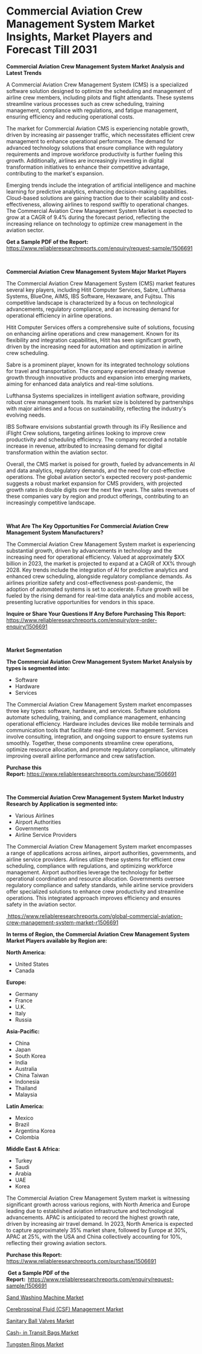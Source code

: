 <p><h1>Commercial Aviation Crew Management System Market Insights, Market Players and Forecast Till 2031</h1></p><p><strong>Commercial Aviation Crew Management System Market Analysis and Latest Trends</strong></p>
<p><p>A Commercial Aviation Crew Management System (CMS) is a specialized software solution designed to optimize the scheduling and management of airline crew members, including pilots and flight attendants. These systems streamline various processes such as crew scheduling, training management, compliance with regulations, and fatigue management, ensuring efficiency and reducing operational costs. </p><p>The market for Commercial Aviation CMS is experiencing notable growth, driven by increasing air passenger traffic, which necessitates efficient crew management to enhance operational performance. The demand for advanced technology solutions that ensure compliance with regulatory requirements and improve workforce productivity is further fueling this growth. Additionally, airlines are increasingly investing in digital transformation initiatives to enhance their competitive advantage, contributing to the market's expansion.</p><p>Emerging trends include the integration of artificial intelligence and machine learning for predictive analytics, enhancing decision-making capabilities. Cloud-based solutions are gaining traction due to their scalability and cost-effectiveness, allowing airlines to respond swiftly to operational changes. The Commercial Aviation Crew Management System Market is expected to grow at a CAGR of 9.4% during the forecast period, reflecting the increasing reliance on technology to optimize crew management in the aviation sector.</p></p>
<p><strong>Get a Sample PDF of the Report:&nbsp;</strong> <a href="https://www.reliableresearchreports.com/enquiry/request-sample/1506691">https://www.reliableresearchreports.com/enquiry/request-sample/1506691</a></p>
<p>&nbsp;</p>
<p><strong>Commercial Aviation Crew Management System Major Market Players</strong></p>
<p><p>The Commercial Aviation Crew Management System (CMS) market features several key players, including Hitit Computer Services, Sabre, Lufthansa Systems, BlueOne, AIMS, IBS Software, Hexaware, and Fujitsu. This competitive landscape is characterized by a focus on technological advancements, regulatory compliance, and an increasing demand for operational efficiency in airline operations.</p><p>Hitit Computer Services offers a comprehensive suite of solutions, focusing on enhancing airline operations and crew management. Known for its flexibility and integration capabilities, Hitit has seen significant growth, driven by the increasing need for automation and optimization in airline crew scheduling. </p><p>Sabre is a prominent player, known for its integrated technology solutions for travel and transportation. The company experienced steady revenue growth through innovative products and expansion into emerging markets, aiming for enhanced data analytics and real-time solutions.</p><p>Lufthansa Systems specializes in intelligent aviation software, providing robust crew management tools. Its market size is bolstered by partnerships with major airlines and a focus on sustainability, reflecting the industry's evolving needs. </p><p>IBS Software envisions substantial growth through its iFly Resilience and iFlight Crew solutions, targeting airlines looking to improve crew productivity and scheduling efficiency. The company recorded a notable increase in revenue, attributed to increasing demand for digital transformation within the aviation sector.</p><p>Overall, the CMS market is poised for growth, fueled by advancements in AI and data analytics, regulatory demands, and the need for cost-effective operations. The global aviation sector's expected recovery post-pandemic suggests a robust market expansion for CMS providers, with projected growth rates in double digits over the next few years. The sales revenues of these companies vary by region and product offerings, contributing to an increasingly competitive landscape.</p></p>
<p>&nbsp;</p>
<p><strong>What Are The Key Opportunities For Commercial Aviation Crew Management System Manufacturers?</strong></p>
<p><p>The Commercial Aviation Crew Management System market is experiencing substantial growth, driven by advancements in technology and the increasing need for operational efficiency. Valued at approximately $XX billion in 2023, the market is projected to expand at a CAGR of XX% through 2028. Key trends include the integration of AI for predictive analytics and enhanced crew scheduling, alongside regulatory compliance demands. As airlines prioritize safety and cost-effectiveness post-pandemic, the adoption of automated systems is set to accelerate. Future growth will be fueled by the rising demand for real-time data analytics and mobile access, presenting lucrative opportunities for vendors in this space.</p></p>
<p><strong>Inquire or Share Your Questions If Any Before Purchasing This Report:</strong> <a href="https://www.reliableresearchreports.com/enquiry/pre-order-enquiry/1506691">https://www.reliableresearchreports.com/enquiry/pre-order-enquiry/1506691</a></p>
<p>&nbsp;</p>
<p><strong>Market Segmentation</strong></p>
<p><strong>The Commercial Aviation Crew Management System Market Analysis by types is segmented into:</strong></p>
<p><ul><li>Software</li><li>Hardware</li><li>Services</li></ul></p>
<p><p>The Commercial Aviation Crew Management System market encompasses three key types: software, hardware, and services. Software solutions automate scheduling, training, and compliance management, enhancing operational efficiency. Hardware includes devices like mobile terminals and communication tools that facilitate real-time crew management. Services involve consulting, integration, and ongoing support to ensure systems run smoothly. Together, these components streamline crew operations, optimize resource allocation, and promote regulatory compliance, ultimately improving overall airline performance and crew satisfaction.</p></p>
<p><strong>Purchase this Report:&nbsp;</strong><a href="https://www.reliableresearchreports.com/purchase/1506691">https://www.reliableresearchreports.com/purchase/1506691</a></p>
<p>&nbsp;</p>
<p><strong>The Commercial Aviation Crew Management System Market Industry Research by Application is segmented into:</strong></p>
<p><ul><li>Various Airlines</li><li>Airport Authorities</li><li>Governments</li><li>Airline Service Providers</li></ul></p>
<p><p>The Commercial Aviation Crew Management System market encompasses a range of applications across airlines, airport authorities, governments, and airline service providers. Airlines utilize these systems for efficient crew scheduling, compliance with regulations, and optimizing workforce management. Airport authorities leverage the technology for better operational coordination and resource allocation. Governments oversee regulatory compliance and safety standards, while airline service providers offer specialized solutions to enhance crew productivity and streamline operations. This integrated approach improves efficiency and ensures safety in the aviation sector.</p></p>
<p><a href="https://www.reliableresearchreports.com/global-commercial-aviation-crew-management-system-market-r1506691">&nbsp;https://www.reliableresearchreports.com/global-commercial-aviation-crew-management-system-market-r1506691</a></p>
<p><strong>In terms of Region, the Commercial Aviation Crew Management System Market Players available by Region are:</strong></p>
<p>
    <p> <strong> North America: </strong>
        <ul>
            <li>United States</li>
            <li>Canada</li>
        </ul>
        </p> 
    <p> <strong> Europe: </strong>
        <ul>
            <li>Germany</li>
            <li>France</li>
            <li>U.K.</li>
            <li>Italy</li>
            <li>Russia</li>
        </ul>
        </p> 
    <p> <strong> Asia-Pacific: </strong>
        <ul>
            <li>China</li>
            <li>Japan</li>
            <li>South Korea</li>
            <li>India</li>
            <li>Australia</li>
            <li>China Taiwan</li>
            <li>Indonesia</li>
            <li>Thailand</li>
            <li>Malaysia</li>
        </ul>
        </p> 
    <p> <strong> Latin America: </strong>
        <ul>
            <li>Mexico</li>
            <li>Brazil</li>
            <li>Argentina Korea</li>
            <li>Colombia</li>
        </ul>
        </p> 
    <p> <strong> Middle East & Africa: </strong>
        <ul>
            <li>Turkey</li>
            <li>Saudi</li>
            <li>Arabia</li>
            <li>UAE</li>
            <li>Korea</li>
        </ul>
    </p>
    </p>
<p><p>The Commercial Aviation Crew Management System market is witnessing significant growth across various regions, with North America and Europe leading due to established aviation infrastructure and technological advancements. APAC is anticipated to record the highest growth rate, driven by increasing air travel demand. In 2023, North America is expected to capture approximately 35% market share, followed by Europe at 30%, APAC at 25%, with the USA and China collectively accounting for 10%, reflecting their growing aviation sectors.</p></p>
<p><strong>Purchase this Report: </strong><a href="https://www.reliableresearchreports.com/purchase/1506691">https://www.reliableresearchreports.com/purchase/1506691</a></p>
<p>&nbsp;<strong>Get a Sample PDF of the Report:&nbsp;&nbsp;</strong><a href="https://www.reliableresearchreports.com/enquiry/request-sample/1506691">https://www.reliableresearchreports.com/enquiry/request-sample/1506691</a></p>
<p><strong></strong></p>
<p><p><a href="https://www.linkedin.com/pulse/sand-washing-machine-market-report-product-type-wheel-machinescrew-ao3mf?trackingId=vsjjOxFeQDCcvLZEU7%2B4ag%3D%3D">Sand Washing Machine Market</a></p><p><a href="https://github.com/ParvinKhatun77/Market-Research-Report-List-1/blob/main/cerebrospinal-fluid-csf-management-market.md">Cerebrospinal Fluid (CSF) Management Market</a></p><p><a href="https://www.linkedin.com/pulse/sanitary-ball-valves-market-emerging-trends-future-prospects-ldq3f?trackingId=whPNmFygTeSY6nUk1WV%2BHQ%3D%3D">Sanitary Ball Valves Market</a></p><p><a href="https://github.com/abbislposival/Market-Research-Report-List-1/blob/main/cash-in-transit-bags-market.md">Cash- in Transit Bags Market</a></p><p><a href="https://issuu.com/reportprime-2/docs/tungsten-rings-market-size-2030.ppt_3115fae38d7f37">Tungsten Rings Market</a></p></p>